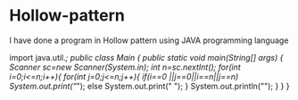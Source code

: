# Hollow-pattern
I have done a program in Hollow pattern using JAVA programming language



import java.util.*;
public class Main
{
	public static void main(String[] args) {
	    Scanner sc=new Scanner(System.in);
	    int n=sc.nextInt();
	    for(int i=0;i<=n;i++){
	        for(int j=0;j<=n;j++){
	           if(i==0 ||j==0||i==n||j==n)
	           System.out.print("*");
	            else
	            System.out.print(" ");
	        }
	        System.out.println("");
	    }
	}
}
